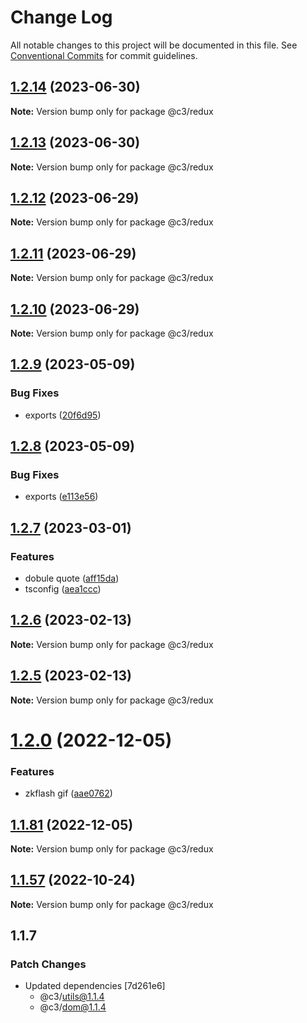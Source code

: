 # Change Log

All notable changes to this project will be documented in this file. See [Conventional Commits](https://conventionalcommits.org) for commit guidelines.

## [1.2.14](https://github.com/che3vinci/c3/compare/@c3/redux@1.2.13...@c3/redux@1.2.14) (2023-06-30)

**Note:** Version bump only for package @c3/redux

## [1.2.13](https://github.com/che3vinci/c3/compare/@c3/redux@1.2.12...@c3/redux@1.2.13) (2023-06-30)

**Note:** Version bump only for package @c3/redux

## [1.2.12](https://github.com/che3vinci/c3/compare/@c3/redux@1.2.10...@c3/redux@1.2.12) (2023-06-29)

**Note:** Version bump only for package @c3/redux

## [1.2.11](https://github.com/che3vinci/c3/compare/@c3/redux@1.2.10...@c3/redux@1.2.11) (2023-06-29)

**Note:** Version bump only for package @c3/redux

## [1.2.10](https://github.com/che3vinci/c3/compare/@c3/redux@1.2.9...@c3/redux@1.2.10) (2023-06-29)

**Note:** Version bump only for package @c3/redux

## [1.2.9](https://github.com/che3vinci/c3/compare/@c3/redux@1.2.8...@c3/redux@1.2.9) (2023-05-09)

### Bug Fixes

- exports ([20f6d95](https://github.com/che3vinci/c3/commit/20f6d95b2abde328befe989e49dc2889a2a8c2bf))

## [1.2.8](https://github.com/che3vinci/c3/compare/@c3/redux@1.2.7...@c3/redux@1.2.8) (2023-05-09)

### Bug Fixes

- exports ([e113e56](https://github.com/che3vinci/c3/commit/e113e56172b939439d4e073ae7e103bb1fa155d2))

## [1.2.7](https://github.com/che3vinci/c3/compare/@c3/redux@1.2.6...@c3/redux@1.2.7) (2023-03-01)

### Features

- dobule quote ([aff15da](https://github.com/che3vinci/c3/commit/aff15dae3f43ca86185abd8ec257aef68cf8d41b))
- tsconfig ([aea1ccc](https://github.com/che3vinci/c3/commit/aea1ccc7d62652a10355425b024c4953ece0a95a))

## [1.2.6](https://github.com/che3vinci/c3/compare/@c3/redux@1.2.5...@c3/redux@1.2.6) (2023-02-13)

**Note:** Version bump only for package @c3/redux

## [1.2.5](https://github.com/che3vinci/c3/compare/@c3/redux@1.2.0...@c3/redux@1.2.5) (2023-02-13)

**Note:** Version bump only for package @c3/redux

# [1.2.0](https://github.com/che3vinci/c3/compare/@c3/redux@1.1.80...@c3/redux@1.2.0) (2022-12-05)

### Features

- zkflash gif ([aae0762](https://github.com/che3vinci/c3/commit/aae0762161753d645be1458e8f0ace77cdbbb504))

## [1.1.81](https://github.com/che3vinci/c3/compare/@c3/redux@1.1.80...@c3/redux@1.1.81) (2022-12-05)

**Note:** Version bump only for package @c3/redux

## [1.1.57](https://github.com/che3vinci/c3/compare/@c3/redux@1.1.56...@c3/redux@1.1.57) (2022-10-24)

**Note:** Version bump only for package @c3/redux

## 1.1.7

### Patch Changes

- Updated dependencies [7d261e6]
  - @c3/utils@1.1.4
  - @c3/dom@1.1.4
